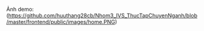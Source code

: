 Ảnh demo: (https://github.com/huuthang28cb/Nhom3_IVS_ThucTapChuyenNganh/blob/master/frontend/public/images/home.PNG)
